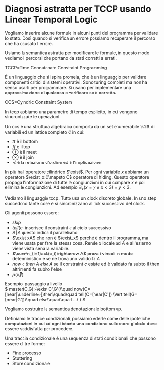 # Diagnosi astratta per TCCP usando Linear Temporal Logic

Vogliamo inserire alcune formule in alcuni punti del programma per validare lo stato. Così quando si verifica un errore possiamo recuperare il percorso che ha causato l'errore.

Usiamo la semantica astratta per modificare le formule, in questo modo vediamo i percorsi che portano da stati corretti a errati.

TCCP=Time Concatenate Constraint Programming

È un linguaggio che si ispira promela, che è un linguaggio per validare componenti critici di sistemi operativi. Sono turing completi ma non ha senso usarli per programmare.
Si usano per implementare una approssimazione di qualcosa e verificare se è corretta.

CCS=Cylndric Constraint System

In tccp abbiamo una parametro di tempo esplicito, in cui vengono sincronizzate le operazioni.

Un ccs è una struttura algebraica comporta da un set enumerabile $\mathbb{VAR}$ di variabili ed un lattice completo $C$ in cui:
* $tt$ è il bottom
* $ff$ è il top
* $\oplus$ è il meet
* $\otimes$ è il join
* $\preceq$ è la relazione d'ordine ed è l'implicazione

In più ha l'operatore cilindrico $\exist$. Per ogni variabile $x$ abbiamo un operatore $\exist_x:C\mapsto C$ operatore di hiding.
Questo operatore propaga l'informazione di tutte le congiunzioni in cui compare $x$ e poi elimina le congiunzioni. Ad esempio $\exists_x(x=y\land x<3)=y<3$.

Vediamo il linguaggio tccp. Tutto usa un clock discreto globale. In uno step succedono tante cose è si sincronizzano al tick successivo del clock.

Gli agenti possono essere:
* $skip$
* $tell(c)$ inserisce il constraint $c$ al ciclo successivo
* $A\Vert A$ questo indica il parallelismo
* $\exist xA$ che non è $\exist_x$ perché è dentro il programma, ma viene usata per fare la stessa cosa. Rende $x$ locale ad $A$ e all'esterno viene vista sena la variabile.
* $\sum^n_{i=1}ask(c_i)\rightarrow A$ prova i vincoli in modo deterministico e se ne trova uno valido fa $A$
* $now~c~then~A~else~A$ se il constraint $c$ esiste ed è validato fa subito il then altrimenti fa subito l'else
* $p(\overrightarrow{x})$


Esempio: passaggio a livello\
$
master(C,G):-\exist C',G'(\\\quad
    now(C=[near|\underline~])then\\\quad\quad
        tell(C=[near|C']) \Vert tell(G=[near|G'])\\\quad
    else\\\quad\quad
        ...\\
)
$

Vogliamo costruire la semantica denotazionale bottom up.

Definiamo le tracce condizionali, possiamo ederle come delle ipotetiche computazioni in cui ad ogni istante una condizione sullo store globale deve essere soddisfatta per procedere.

Una traccia condizionale è una sequenza di stati condizionali che possono essere di tre forme:
* Fine processo
* Stuttering
* Store condizionale